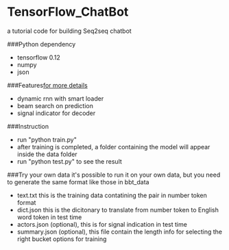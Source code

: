 # TensorFlow_ChatBot
a tutorial code for building Seq2seq chatbot

###Python dependency
* tensorflow 0.12
* numpy
* json

###Features[for more details](https://docs.google.com/gview?url=http://sudongqi.com/Documents/2016_02.pdf&embedded=true)
* dynamic rnn with smart loader
* beam search on prediction
* signal indicator for decoder

###Instruction
* run "python train.py"
* after training is completed, a folder containing the model will appear inside the data folder
* run "python test.py" to see the result

###Try your own data
it's possible to run it on your own data, but you need to generate the same format like those in bbt_data
* text.txt      this is the training data contatining the pair in number token format
* dict.json     this is the dicitonary to translate from number token to English word token in test time
* actors.json   (optional), this is for signal indication in test time
* summary.json  (optional), this file contain the length info for selecting the right bucket options for training
